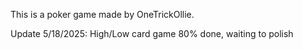 This is a poker game made by OneTrickOllie. 

Update 5/18/2025: High/Low card game 80% done, waiting to polish

